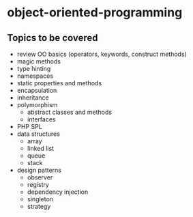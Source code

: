 object-oriented-programming
===========================

Topics to be covered
--------------------

- review OO basics (operators, keywords, construct methods)
- magic methods
- type hinting
- namespaces
- static properties and methods
- encapsulation
- inheritance
- polymorphism
    - abstract classes and methods
    - interfaces 
- PHP SPL
- data structures
    - array
    - linked list
    - queue
    - stack 
- design patterns
  - observer
  - registry
  - dependency injection
  - singleton
  - strategy